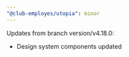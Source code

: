 ```yaml
---
"@club-employes/utopia": minor
---
```


Updates from branch version/v4.18.0:
- Design system components updated
